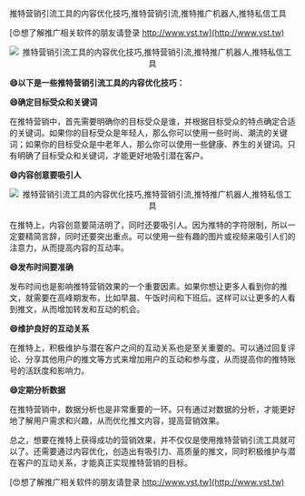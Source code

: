 推特营销引流工具的内容优化技巧,推特营销引流,推特推广机器人,推特私信工具

[😍想了解推广相关软件的朋友请登录 http://www.vst.tw](http://www.vst.tw)

 <center><img src="https://vst.tw/MP4/tuiguang/png/1.png" alt="推特营销引流工具的内容优化技巧,推特营销引流,推特推广机器人,推特私信工具"></center>

**😄以下是一些推特营销引流工具的内容优化技巧：**

**😄确定目标受众和关键词**

在推特营销中，首先需要明确你的目标受众是谁，并根据目标受众的特点确定合适的关键词。如果你的目标受众是年轻人，那么你可以使用一些时尚、潮流的关键词；如果你的目标受众是中老年人，那么你可以使用一些健康、养生的关键词。只有明确了目标受众和关键词，才能更好地吸引潜在客户。

**😄内容创意要吸引人**

 <center><img src="https://vst.tw/MP4/tuiguang/png/2.png" alt="推特营销引流工具的内容优化技巧,推特营销引流,推特推广机器人,推特私信工具"></center>

在推特上，内容创意要简洁明了，同时还要吸引人。因为推特的字符限制，所以一定要精简言辞，同时还要突出重点。可以使用一些有趣的图片或视频来吸引人们的注意力，从而提高内容的互动率。

**😄发布时间要准确**

发布时间也是影响推特营销效果的一个重要因素。如果你想让更多人看到你的推文，就需要在高峰期发布，比如早晨、午饭时间和下班后。这样可以让更多的人看到推文，从而增加转发和互动的机会。

**😄维护良好的互动关系**

在推特上，积极维护与潜在客户之间的互动关系也是至关重要的。可以通过回复评论、分享其他用户的推文等方式来增加用户的互动和参与度，从而提高你的推特账号的活跃度和影响力。

**😄定期分析数据**

在推特营销中，数据分析也是非常重要的一环。只有通过对数据的分析，才能更好地了解用户需求和兴趣，从而优化推文内容，提高营销效果。

总之，想要在推特上获得成功的营销效果，并不仅仅是使用推特营销引流工具就可以了。还需要通过内容优化，创造出有吸引力、高质量的推文，同时积极维护与潜在客户的互动关系，才能真正实现推特营销的目标。

[😍想了解推广相关软件的朋友请登录 http://www.vst.tw](http://www.vst.tw)



